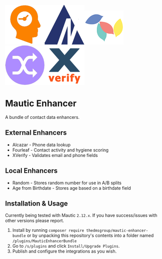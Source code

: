 ![Age from Birthdate](./Assets/img/agefrombirthdate.png)![Alcazar](./Assets/img/alcazar.png)![Fourleaf](./Assets/img/fourleaf.png)![Random](./Assets/img/random.png)![Xverify](./Assets/img/xverify.png)
# Mautic Enhancer

A bundle of contact data enhancers.

## External Enhancers

- Alcazar - Phone data lookup
- Fourleaf - Contact activity and hygiene scoring
- XVerify - Validates email and phone fields

## Local Enhancers

- Random - Stores random number for use in A/B splits
- Age from Birthdate - Stores age based on a birthdate field

## Installation & Usage

Currently being tested with Mautic `2.12.x`.
If you have success/issues with other versions please report.

1. Install by running `composer require thedmsgroup/mautic-enhancer-bundle` or by unpacking this repository's contents into a folder named `/plugins/MauticEnhancerBundle`
2. Go to `/s/plugins` and click `Install/Upgrade Plugins`.
3. Publish and configure the integrations as you wish.
